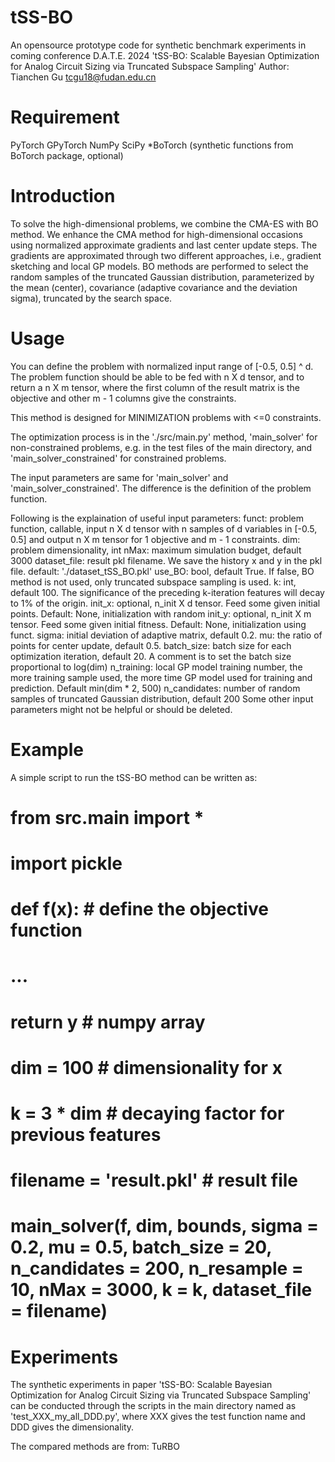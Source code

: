 # tSS-BO
An opensource prototype code for synthetic benchmark experiments in coming conference D.A.T.E. 2024 'tSS-BO: Scalable Bayesian Optimization for Analog Circuit Sizing via Truncated Subspace Sampling'
Author: Tianchen Gu tcgu18@fudan.edu.cn

# Requirement
PyTorch
GPyTorch
NumPy
SciPy
*BoTorch (synthetic functions from BoTorch package, optional)

# Introduction
To solve the high-dimensional problems, we combine the CMA-ES with BO method. We enhance the CMA method for high-dimensional occasions using normalized approximate gradients and last center update steps. The gradients are approximated through two different approaches, i.e., gradient sketching and local GP models. BO methods are performed to select the random samples of the truncated Gaussian distribution, parameterized by the mean (center), covariance (adaptive covariance and the deviation sigma), truncated by the search space. 

# Usage
You can define the problem with normalized input range of [-0.5, 0.5] ^ d. The problem function should be able to be fed with n X d tensor, and to return a n X m tensor, where the first column of the result matrix is the objective and other m - 1 columns give the constraints.

This method is designed for MINIMIZATION problems with <=0 constraints.

The optimization process is in the './src/main.py' method, 'main_solver' for non-constrained problems, e.g. in the test files of the main directory, and 'main_solver_constrained' for constrained problems.

The input parameters are same for 'main_solver' and 'main_solver_constrained'. The difference is the definition of the problem function.

Following is the explaination of useful input parameters:
funct: problem function, callable, input n X d tensor with n samples of d variables in [-0.5, 0.5] and output n X m tensor for 1 objective and m - 1 constraints. 
dim: problem dimensionality, int
nMax: maximum simulation budget, default 3000
dataset_file: result pkl filename. We save the history x and y in the pkl file. default: './dataset_tSS_BO.pkl'
use_BO: bool, default True. If false, BO method is not used, only truncated subspace sampling is used.
k: int, default 100. The significance of the preceding k-iteration features will decay to 1% of the origin. 
init_x: optional, n_init X d tensor. Feed some given initial points. Default: None, initialization with random
init_y: optional, n_init X m tensor. Feed some given initial fitness. Default: None, initialization using funct.
sigma: initial deviation of adaptive matrix, default 0.2.
mu: the ratio of points for center update, default 0.5.
batch_size: batch size for each optimization iteration, default 20. A comment is to set the batch size proportional to log(dim)
n_training: local GP model training number, the more training sample used, the more time GP model used for training and prediction. Default min(dim * 2, 500)
n_candidates: number of random samples of truncated Gaussian distribution, default 200
Some other input parameters might not be helpful or should be deleted.

# Example
A simple script to run the tSS-BO method can be written as:
# from src.main import *
# import pickle
# def f(x): # define the objective function
# ...
# return y # numpy array

# dim = 100 # dimensionality for x
# k = 3 * dim # decaying factor for previous features
# filename = 'result.pkl' # result file

# main_solver(f, dim, bounds, sigma = 0.2, mu = 0.5, batch_size = 20, n_candidates = 200, n_resample = 10, nMax = 3000, k = k, dataset_file = filename)

# Experiments
The synthetic experiments in paper 'tSS-BO: Scalable Bayesian Optimization for Analog Circuit Sizing via Truncated Subspace Sampling' can be conducted through the scripts in the main directory named as 'test_XXX_my_all_DDD.py', where XXX gives the test function name and DDD gives the dimensionality.

The compared methods are from:
TuRBO

